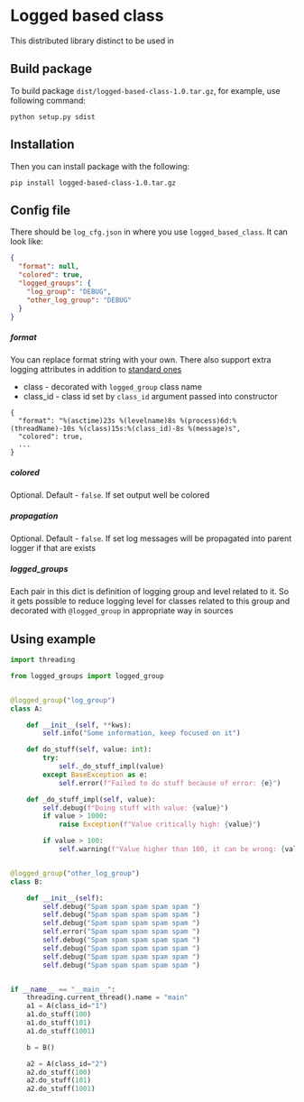 # Logged based class

This distributed library distinct to be used in

## Build package

To build package `dist/logged-based-class-1.0.tar.gz`, for example, use following command:

```
python setup.py sdist
```

## Installation 

Then you can install package with the following:

```
pip install logged-based-class-1.0.tar.gz
```

## Config file

There should be `log_cfg.json` in where you use `logged_based_class`. It can look like:

```json
{
  "format": null,
  "colored": true,
  "logged_groups": {
    "log_group": "DEBUG",
    "other_log_group": "DEBUG"
  }
}
```

##### format

You can replace format string with your own. There also support extra logging attributes in addition to [standard ones](https://docs.python.org/3/library/logging.html#logrecord-attributes)

  * class - decorated with `logged_group` class name
  * class_id - class id set by `class_id` argument passed into constructor

```
{
  "format": "%(asctime)23s %(levelname)8s %(process)6d:%(threadName)-10s %(class)15s:%(class_id)-8s %(message)s",
  "colored": true,
  ...
}
```

##### colored

Optional. Default - `false`. If set output well be colored

##### propagation

Optional. Default - `false`. If set log messages will be propagated into parent logger if that are exists

##### logged_groups

Each pair in this dict is definition of logging group and level related to it.
So it gets possible to reduce logging level for classes related to this group and decorated with `@logged_group` in appropriate way in sources


## Using example

```python
import threading

from logged_groups import logged_group


@logged_group("log_group")
class A:

    def __init__(self, **kws):
        self.info("Some information, keep focused on it")

    def do_stuff(self, value: int):
        try:
            self._do_stuff_impl(value)
        except BaseException as e:
            self.error(f"Failed to do stuff because of error: {e}")

    def _do_stuff_impl(self, value):
        self.debug(f"Doing stuff with value: {value}")
        if value > 1000:
            raise Exception(f"Value critically high: {value}")

        if value > 100:
            self.warning(f"Value higher than 100, it can be wrong: {value}")


@logged_group("other_log_group")
class B:

    def __init__(self):
        self.debug("Spam spam spam spam spam ")
        self.debug("Spam spam spam spam spam ")
        self.debug("Spam spam spam spam spam ")
        self.error("Spam spam spam spam spam ")
        self.debug("Spam spam spam spam spam ")
        self.debug("Spam spam spam spam spam ")
        self.debug("Spam spam spam spam spam ")
        self.debug("Spam spam spam spam spam ")


if __name__ == "__main__":
    threading.current_thread().name = "main"
    a1 = A(class_id="1")
    a1.do_stuff(100)
    a1.do_stuff(101)
    a1.do_stuff(1001)

    b = B()

    a2 = A(class_id="2")
    a2.do_stuff(100)
    a2.do_stuff(101)
    a2.do_stuff(1001)
```
